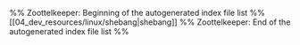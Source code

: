 %% Zoottelkeeper: Beginning of the autogenerated index file list  %%
 [[04_dev_resources/linux/shebang|shebang]]
%% Zoottelkeeper: End of the autogenerated index file list  %%
